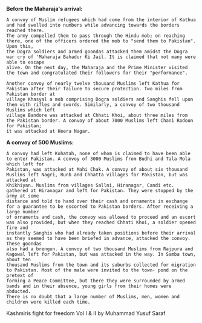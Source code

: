 **Before the Maharaja's arrival:**

    A convoy of Muslim refugees which had come from the interior of Kathua and had swelled into numbers while advancing towards the borders reached there. 
    The army compelled them to pass through the Hindu mob; on reaching there, one of the officers ordered the mob to "send them to Pakistan". Upon this, 
    the Dogra soldiers and armed goondas attacked them amidst the Dogra war cry of 'Maharaja Bahadur Ki Jail. It is claimed that not many were able to escape
    alive. On the next day, the Maharaja and the Prime Minister visited the town and congratulated their followers for their "performance".

    Another convoy of nearly twelve thousand Muslims left Kathua for Pakistan after their failure to secure protection. Two miles from Pakistan border at 
    village Khasyal a mob comprising Dogra soldiers and Sanghis fell upon them with rifles and swords. Similarly, a convoy of two thousand Muslims which left
    village Bandore was attacked at Chhati Khoi, about three miles from the Pakistan border. A convoy of about 7000 Muslims left Chani Rodoon for Pakistan;
    it was attacked at Heera Nagar.

**A convoy of 500 Muslims:**

    A convoy had left Kohatah, none of whom is claimed to have been able to enter Pakistan. A convoy of 3000 Muslims from Budhi and Tala Mola which left for 
    Pakistan, was attacked at Mahi Chak. A convoy of about six thousand Muslims left Nagri, Runb and Chhatta villages for Pakistan, but was attacked at 
    Khikhiyan. Muslims from villages Sallni, Hiranagar, Candi etc. gathered at Hiranagar and left for Pakistan. They were stopped by the army at some 
    distance and told to hand over their cash and ornaments in exchange for a guarantee to be escorted to Pakistan borders. After receiving a large number 
    of ornaments and cash, the convoy was allowed to proceed and an escort was also provided, but when they reached Chhati Khoi, a soldier opened fire and 
    instantly Sanghis who had already taken positions before their arrival as they seemed to have been briefed in advance, attacked the convoy. These goondas
    also had a brengun. A convoy of two thousand Muslims from Rajpura and Kagowal left for Pakistan, but was attacked in the way. In Samba town, about ten 
    thousand Muslims from the town and its suburbs collected for migration to Pakistan. Most of the male were invited to the town- pond on the pretext of 
    forming a Peace Committee, but there they were surrounded by armed bands and in their absence, young girls from their homes were abducted. 
    There is no doubt that a large number of Muslims, men, women and children were killed each time.


  Kashmiris fight for freedom Vol I & II by Muhammad Yusuf Saraf
